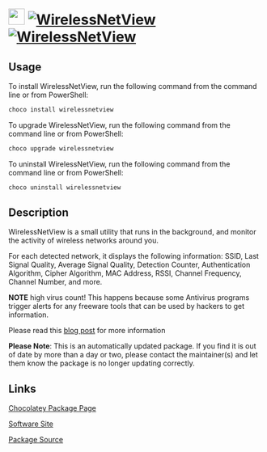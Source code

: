 ﻿# <img src="https://cdn.jsdelivr.net/gh/mkevenaar/chocolatey-packages@355d7ce6ca37378aa523127e7f4200685ad58121/icons/wirelessnetview.png" width="32" height="32"/> [![WirelessNetView](https://img.shields.io/chocolatey/v/wirelessnetview.svg?label=WirelessNetView)](https://chocolatey.org/packages/wirelessnetview) [![WirelessNetView](https://img.shields.io/chocolatey/dt/wirelessnetview.svg)](https://chocolatey.org/packages/wirelessnetview)

## Usage
To install WirelessNetView, run the following command from the command line or from PowerShell:
```powershell
choco install wirelessnetview
```

To upgrade WirelessNetView, run the following command from the command line or from PowerShell:
```powershell
choco upgrade wirelessnetview
```

To uninstall WirelessNetView, run the following command from the command line or from PowerShell:
```powershell
choco uninstall wirelessnetview
```

## Description
WirelessNetView is a small utility that runs in the background, and monitor the activity of wireless networks around you.

For each detected network, it displays the following information: SSID, Last Signal Quality, Average Signal Quality, Detection Counter, Authentication Algorithm, Cipher Algorithm, MAC Address, RSSI, Channel Frequency, Channel Number, and more.

**NOTE** high virus count! This happens because some Antivirus programs trigger alerts for any freeware tools that can be used by hackers to get information.

Please read this [blog post](http://blog.nirsoft.net/2009/05/17/antivirus-companies-cause-a-big-headache-to-small-developers/) for more information

**Please Note**: This is an automatically updated package. If you find it is
out of date by more than a day or two, please contact the maintainer(s) and
let them know the package is no longer updating correctly.


## Links
[Chocolatey Package Page](https://chocolatey.org/packages/wirelessnetview)

[Software Site](http://www.nirsoft.net/utils/wireless_network_view.html)

[Package Source](https://github.com/mkevenaar/chocolatey-packages/tree/master/automatic/wirelessnetview)

